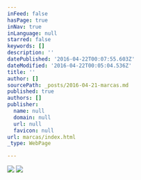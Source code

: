 ```yaml
---
inFeed: false
hasPage: true
inNav: true
inLanguage: null
starred: false
keywords: []
description: ''
datePublished: '2016-04-22T00:07:55.603Z'
dateModified: '2016-04-22T00:05:04.536Z'
title: ''
author: []
sourcePath: _posts/2016-04-21-marcas.md
published: true
authors: []
publisher:
  name: null
  domain: null
  url: null
  favicon: null
url: marcas/index.html
_type: WebPage

---
```

![](https://the-grid-user-content.s3-us-west-2.amazonaws.com/c9e8dd0c-9a39-4df4-af39-25ab4402c234.png)
![](https://the-grid-user-content.s3-us-west-2.amazonaws.com/d6afbda5-ede4-4f1a-890c-c3a33d0abfb4.gif)